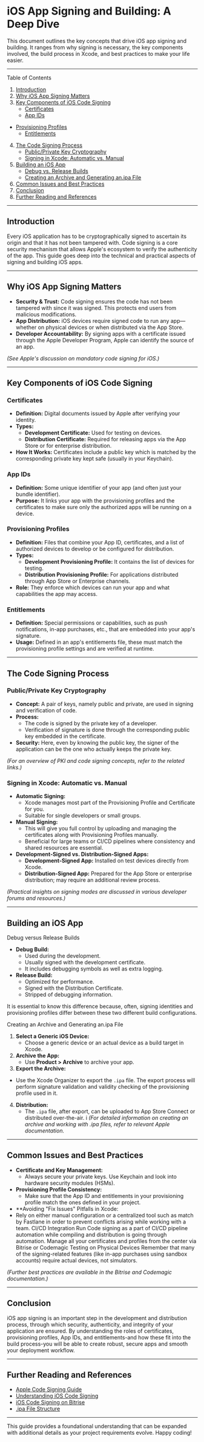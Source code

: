 # iOS App Signing and Building: A Deep Dive

This document outlines the key concepts that drive iOS app signing and building. It ranges from why signing is necessary, the key components involved, the build process in Xcode, and best practices to make your life easier.

---
Table of Contents

1. [Introduction](#introduction)
2. [Why iOS App Signing Matters](#why-ios-app-signing-matters)
3. [Key Components of iOS Code Signing](#key-components-of-ios-code-signing)
   - [Certificates](#certificates)
   - [App IDs](#app-ids)
- [Provisioning Profiles](#provisioning-profiles)
   - [Entitlements](#entitlements)
4. [The Code Signing Process](#the-code-signing-process)
   - [Public/Private Key Cryptography](#publicprivate-key-cryptography)
   - [Signing in Xcode: Automatic vs. Manual](#signing-in-xcode-automatic-vs-manual)
5. [Building an iOS App](#building-an-ios-app)
   - [Debug vs. Release Builds](#debug-vs-release-builds)
   - [Creating an Archive and Generating an.ipa File](#creating-an-archive-and-generating-an-ipa-file)
6. [Common Issues and Best Practices](#common-issues-and-best-practices)
7. [Conclusion](#conclusion)
8. [Further Reading and References](#further-reading-and-references)

---
 
## Introduction

Every iOS application has to be cryptographically signed to ascertain its origin and that it has not been tampered with. Code signing is a core security mechanism that allows Apple's ecosystem to verify the authenticity of the app. This guide goes deep into the technical and practical aspects of signing and building iOS apps.

---

## Why iOS App Signing Matters

- **Security & Trust:** Code signing ensures the code has not been tampered with since it was signed. This protects end users from malicious modifications.
- **App Distribution:** iOS devices require signed code to run any app—whether on physical devices or when distributed via the App Store.
- **Developer Accountability:** By signing apps with a certificate issued through the Apple Developer Program, Apple can identify the source of an app.

*(See Apple's discussion on mandatory code signing for iOS.)*

---
## Key Components of iOS Code Signing

### Certificates

- **Definition:** Digital documents issued by Apple after verifying your identity.
- **Types:**
  - **Development Certificate:** Used for testing on devices.
  - **Distribution Certificate:** Required for releasing apps via the App Store or for enterprise distribution.
- **How It Works:** Certificates include a public key which is matched by the corresponding private key kept safe (usually in your Keychain).

### App IDs

- **Definition:** Some unique identifier of your app (and often just your bundle identifier).
- **Purpose:** It links your app with the provisioning profiles and the certificates to make sure only the authorized apps will be running on a device.

### Provisioning Profiles

- **Definition:** Files that combine your App ID, certificates, and a list of authorized devices to develop or be configured for distribution.
- **Types:**
  - **Development Provisioning Profile:** It contains the list of devices for testing.
  - **Distribution Provisioning Profile:** For applications distributed through App Store or Enterprise channels.
- **Role:** They enforce which devices can run your app and what capabilities the app may access.

### Entitlements

- **Definition:** Special permissions or capabilities, such as push notifications, in-app purchases, etc., that are embedded into your app's signature.
- **Usage:** Defined in an app's entitlements file, these must match the provisioning profile settings and are verified at runtime.

---
## The Code Signing Process

### Public/Private Key Cryptography

- **Concept:** A pair of keys, namely public and private, are used in signing and verification of code.
- **Process:**
    - The code is signed by the private key of a developer.
    - Verification of signature is done through the corresponding public key embedded in the certificate.
- **Security:** Here, even by knowing the public key, the signer of the application can be the one who actually keeps the private key.

*(For an overview of PKI and code signing concepts, refer to the related links.)*

### Signing in Xcode: Automatic vs. Manual

- **Automatic Signing:**
  - Xcode manages most part of the Provisioning Profile and Certificate for you.
  - Suitable for single developers or small groups.
- **Manual Signing:**
  - This will give you full control by uploading and managing the certificates along with Provisioning Profiles manually.
  - Beneficial for large teams or CI/CD pipelines where consistency and shared resources are essential.
- **Development-Signed vs. Distribution-Signed Apps:**
  - **Development-Signed App:** Installed on test devices directly from Xcode.
  - **Distribution-Signed App:** Prepared for the App Store or enterprise distribution; may require an additional review process.

*(Practical insights on signing modes are discussed in various developer forums and resources.)*

---

## Building an iOS App

Debug versus Release Builds

- **Debug Build:**
  - Used during the development.
  - Usually signed with the development certificate.
  - It includes debugging symbols as well as extra logging.
- **Release Build:**
  - Optimized for performance.
  - Signed with the Distribution Certificate.
  - Stripped of debugging information.

It is essential to know this difference because, often, signing identities and provisioning profiles differ between these two different build configurations.

Creating an Archive and Generating an.ipa File

1. **Select a Generic iOS Device:**
   - Choose a generic device or an actual device as a build target in Xcode.
2. **Archive the App:**
   - Use **Product > Archive** to archive your app.
3. **Export the Archive:**
- Use the Xcode Organizer to export the `.ipa` file. The export process will perform signature validation and validity checking of the provisioning profile used in it.
4. **Distribution:**
   - The `.ipa` file, after export, can be uploaded to App Store Connect or distributed over-the-air.
i
*(For detailed information on creating an archive and working with .ipa files, refer to relevant Apple documentation.*
***
## Common Issues and Best Practices

- **Certificate and Key Management:**
  - Always secure your private keys. Use Keychain and look into hardware security modules (HSMs).
- **Provisioning Profile Consistency:**
  - Make sure that the App ID and entitlements in your provisioning profile match the ones defined in your project.
- **Avoiding "Fix Issues" Pitfalls in Xcode:
- Rely on either manual configuration or a centralized tool such as match by Fastlane in order to prevent conflicts arising while working with a team.
CI/CD Integration
Run Code signing as a part of CI/CD pipeline automation while compiling and distribution is going through automation. Manage all your certificates and profiles from the center via Bitrise or Codemagic
Testing on Physical Devices
Remember that many of the signing-related features (like in-app purchases using sandbox accounts) require actual devices, not simulators.

*(Further best practices are available in the Bitrise and Codemagic documentation.)*

---
## Conclusion

iOS app signing is an important step in the development and distribution process, through which security, authenticity, and integrity of your application are ensured. By understanding the roles of certificates, provisioning profiles, App IDs, and entitlements-and how these fit into the build process-you will be able to create robust, secure apps and smooth your deployment workflow.

---
## Further Reading and References

- [Apple Code Signing Guide](https://developer.apple.com/library/content/documentation/Security/Conceptual/CodeSigningGuide/)
- [Understanding iOS Code Signing](https://medium.com/@bingkuo/a-beginners-guide-to-code-signing-in-ios-development-d3d5285f0960)
- [iOS Code Signing on Bitrise](https://devcenter.bitrise.io/en/code-signing/ios-code-signing.html)
- [.ipa File Structure](https://en.wikipedia.org/wiki/.ipa)

---

This guide provides a foundational understanding that can be expanded with additional details as your project requirements evolve. Happy coding!
